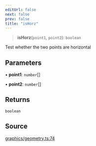 ```yaml
---
editUrl: false
next: false
prev: false
title: "isHorz"
---
```


> **isHorz**(`point1`, `point2`): `boolean`

Test whether the two points are horizontal

## Parameters

• **point1**: `number`[]

• **point2**: `number`[]

## Returns

`boolean`

## Source

[graphics/geometry.ts:74](https://github.com/dgmjs/dgmjs/blob/main/packages/core/src/graphics/geometry.ts#L74)

